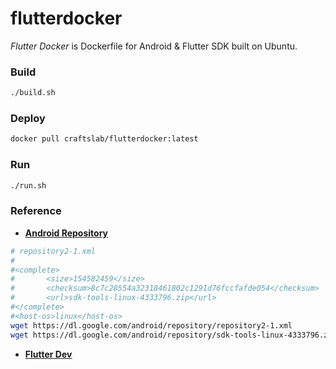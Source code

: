 # flutterdocker

*Flutter Docker* is Dockerfile for Android & Flutter SDK built on Ubuntu.



### Build

```bash
./build.sh
```



### Deploy

```bash
docker pull craftslab/flutterdocker:latest
```



### Run

```bash
./run.sh
```



### Reference

- **[Android Repository](https://dl.google.com/android/repository/repository2-1.xml)**

```bash
# repository2-1.xml
#
#<complete>
#       <size>154582459</size>
#       <checksum>8c7c28554a32318461802c1291d76fccfafde054</checksum>
#       <url>sdk-tools-linux-4333796.zip</url>
#</complete>
#<host-os>linux</host-os>
wget https://dl.google.com/android/repository/repository2-1.xml
wget https://dl.google.com/android/repository/sdk-tools-linux-4333796.zip
```



- **[Flutter Dev](https://flutter.dev/docs/get-started/)**
